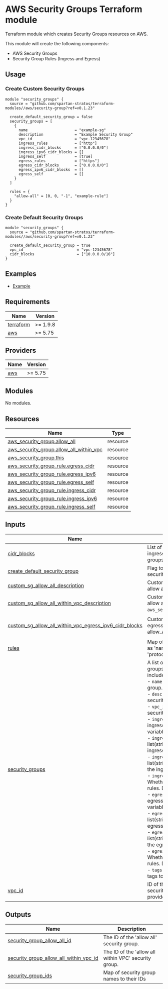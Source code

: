 # AWS Security Groups Terraform module
Terraform module which creates Security Groups resources on AWS.

This module will create the following components:
- AWS Security Groups
- Security Group Rules (Ingress and Egress)

## Usage
### Create Custom Security Groups
```hcl
module "security_groups" {
  source = "github.com/spartan-stratos/terraform-modules//aws/security-group?ref=v0.1.23"
  
  create_default_security_group = false
  security_groups = [
    {
      name                     = "example-sg"
      description              = "Example Security Group"
      vpc_id                   = "vpc-12345678"
      ingress_rules            = ["http"]
      ingress_cidr_blocks      = ["0.0.0.0/0"]
      ingress_ipv6_cidr_blocks = []
      ingress_self             = [true]
      egress_rules             = ["https"]
      egress_cidr_blocks       = ["0.0.0.0/0"]
      egress_ipv6_cidr_blocks  = []
      egress_self              = []
    }
  ]

  rules = {
    "allow-all" = [0, 0, "-1", "example-rule"]
  }
}
```

### Create Default Security Groups
```hcl
module "security_groups" {
  source = "github.com/spartan-stratos/terraform-modules//aws/security-group?ref=v0.1.23"

  create_default_security_group = true
  vpc_id                        = "vpc-12345678"
  cidr_blocks                   = ["10.0.0.0/16"]
}
```

## Examples
- [Example](./examples/complete/)

<!-- BEGIN_TF_DOCS -->
## Requirements

| Name | Version |
|------|---------|
| <a name="requirement_terraform"></a> [terraform](#requirement\_terraform) | >= 1.9.8 |
| <a name="requirement_aws"></a> [aws](#requirement\_aws) | >= 5.75 |

## Providers

| Name | Version |
|------|---------|
| <a name="provider_aws"></a> [aws](#provider\_aws) | >= 5.75 |

## Modules

No modules.

## Resources

| Name | Type |
|------|------|
| [aws_security_group.allow_all](https://registry.terraform.io/providers/hashicorp/aws/latest/docs/resources/security_group) | resource |
| [aws_security_group.allow_all_within_vpc](https://registry.terraform.io/providers/hashicorp/aws/latest/docs/resources/security_group) | resource |
| [aws_security_group.this](https://registry.terraform.io/providers/hashicorp/aws/latest/docs/resources/security_group) | resource |
| [aws_security_group_rule.egress_cidr](https://registry.terraform.io/providers/hashicorp/aws/latest/docs/resources/security_group_rule) | resource |
| [aws_security_group_rule.egress_ipv6](https://registry.terraform.io/providers/hashicorp/aws/latest/docs/resources/security_group_rule) | resource |
| [aws_security_group_rule.egress_self](https://registry.terraform.io/providers/hashicorp/aws/latest/docs/resources/security_group_rule) | resource |
| [aws_security_group_rule.ingress_cidr](https://registry.terraform.io/providers/hashicorp/aws/latest/docs/resources/security_group_rule) | resource |
| [aws_security_group_rule.ingress_ipv6](https://registry.terraform.io/providers/hashicorp/aws/latest/docs/resources/security_group_rule) | resource |
| [aws_security_group_rule.ingress_self](https://registry.terraform.io/providers/hashicorp/aws/latest/docs/resources/security_group_rule) | resource |

## Inputs

| Name | Description | Type | Default | Required |
|------|-------------|------|---------|:--------:|
| <a name="input_cidr_blocks"></a> [cidr\_blocks](#input\_cidr\_blocks) | List of allowed CIDR blocks used to define ingress/egress rules for the security groups. | `list(string)` | `[]` | no |
| <a name="input_create_default_security_group"></a> [create\_default\_security\_group](#input\_create\_default\_security\_group) | Flag to determine whether a default security group should be created. | `bool` | `true` | no |
| <a name="input_custom_sg_allow_all_description"></a> [custom\_sg\_allow\_all\_description](#input\_custom\_sg\_allow\_all\_description) | Custom description for security group allow all `aws_security_group.allow_all`. | `string` | `null` | no |
| <a name="input_custom_sg_allow_all_within_vpc_description"></a> [custom\_sg\_allow\_all\_within\_vpc\_description](#input\_custom\_sg\_allow\_all\_within\_vpc\_description) | Custom description for security group allow all within vpc `aws_security_group.allow_all_within_vpc`. | `string` | `null` | no |
| <a name="input_custom_sg_allow_all_within_vpc_egress_ipv6_cidr_blocks"></a> [custom\_sg\_allow\_all\_within\_vpc\_egress\_ipv6\_cidr\_blocks](#input\_custom\_sg\_allow\_all\_within\_vpc\_egress\_ipv6\_cidr\_blocks) | Custom IPv6 CIDR blocks to allow in the egress rules for the security group allow\_all\_within\_vpc | `list(string)` | <pre>[<br/>  "::/0"<br/>]</pre> | no |
| <a name="input_rules"></a> [rules](#input\_rules) | Map of known security group rules (define as 'name' = ['from port', 'to port', 'protocol', 'description']) | `map(list(any))` | `null` | no |
| <a name="input_security_groups"></a> [security\_groups](#input\_security\_groups) | A list of objects defining custom security groups. Each security group object should include the following properties:<br/>- `name` (string): The name of the security group.<br/>- `description` (string): A description of the security group's purpose.<br/>- `vpc_id` (string): The VPC ID where the security group will be created.<br/>- `ingress_rules` (list(string)): A list of ingress rule names defined in the `rules` variable.<br/>- `ingress_cidr_blocks` (optional, list(string)): CIDR blocks to allow in the ingress rules. Default is an empty list.<br/>- `ingress_ipv6_cidr_blocks` (optional, list(string)): IPv6 CIDR blocks to allow in the ingress rules. Default is an empty list.<br/>- `ingress_self` (optional, list(bool)): Whether to allow self-referencing ingress rules. Default is an empty list.<br/>- `egress_rules` (list(string)): A list of egress rule names defined in the `rules` variable.<br/>- `egress_cidr_blocks` (optional, list(string)): CIDR blocks to allow in the egress rules. Default is an empty list.<br/>- `egress_ipv6_cidr_blocks` (optional, list(string)): IPv6 CIDR blocks to allow in the egress rules. Default is an empty list.<br/>- `egress_self` (optional, list(bool)): Whether to allow selsf-referencing egress rules. Default is an empty list.<br/>- `tags` (optional, map(string))): A map of tags to | <pre>list(object({<br/>    name                     = string<br/>    description              = string<br/>    vpc_id                   = string<br/>    ingress_rules            = list(string)<br/>    ingress_cidr_blocks      = optional(list(string))<br/>    ingress_ipv6_cidr_blocks = optional(list(string), [])<br/>    ingress_self             = optional(list(bool), [false])<br/>    egress_rules             = list(string)<br/>    egress_cidr_blocks       = optional(list(string))<br/>    egress_ipv6_cidr_blocks  = optional(list(string), [])<br/>    egress_self              = optional(list(bool), [false])<br/>    tags                     = optional(map(string), {})<br/>  }))</pre> | `null` | no |
| <a name="input_vpc_id"></a> [vpc\_id](#input\_vpc\_id) | ID of the main VPC associated with the security groups. Can be null if not provided. | `string` | `null` | no |

## Outputs

| Name | Description |
|------|-------------|
| <a name="output_security_group_allow_all_id"></a> [security\_group\_allow\_all\_id](#output\_security\_group\_allow\_all\_id) | The ID of the 'allow all' security group. |
| <a name="output_security_group_allow_all_within_vpc_id"></a> [security\_group\_allow\_all\_within\_vpc\_id](#output\_security\_group\_allow\_all\_within\_vpc\_id) | The ID of the 'allow all within VPC' security group. |
| <a name="output_security_group_ids"></a> [security\_group\_ids](#output\_security\_group\_ids) | Map of security group names to their IDs |
<!-- END_TF_DOCS -->
